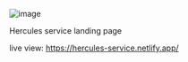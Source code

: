 ![image](https://github.com/bunyodzaripov/hercules-service/assets/111201762/14acf1fd-d7c9-47fa-bb45-66319ab98c6c)


Hercules service landing page

live view:
https://hercules-service.netlify.app/
